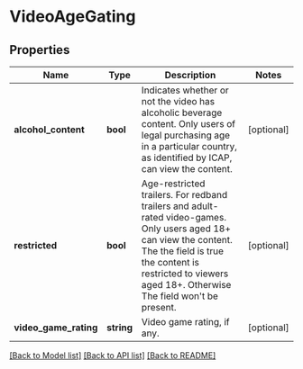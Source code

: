 # VideoAgeGating

## Properties
Name | Type | Description | Notes
------------ | ------------- | ------------- | -------------
**alcohol_content** | **bool** | Indicates whether or not the video has alcoholic beverage content. Only users of legal purchasing age in a particular country, as identified by ICAP, can view the content. | [optional] 
**restricted** | **bool** | Age-restricted trailers. For redband trailers and adult-rated video-games. Only users aged 18+ can view the content. The the field is true the content is restricted to viewers aged 18+. Otherwise The field won&#39;t be present. | [optional] 
**video_game_rating** | **string** | Video game rating, if any. | [optional] 

[[Back to Model list]](../README.md#documentation-for-models) [[Back to API list]](../README.md#documentation-for-api-endpoints) [[Back to README]](../README.md)


